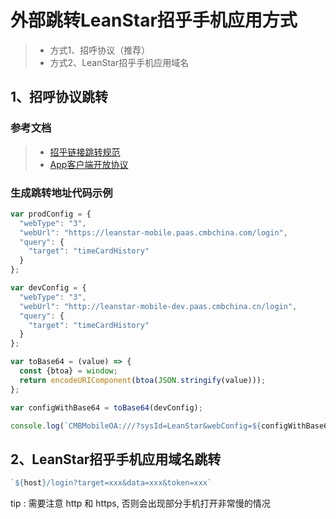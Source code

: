 # 外部跳转LeanStar招乎手机应用方式

> - 方式1、招呼协议（推荐）
> - 方式2、LeanStar招乎手机应用域名

## 1、招呼协议跳转

### 参考文档
> - [招乎链接跳转规范](http://open-zhaohu.paas.cmbchina.com/#/MarkDownContent?id=BC9A1BC3-43BD-425F-8D9D-754C9692522E&title=%E6%8B%9B%E4%B9%8E%E9%93%BE%E6%8E%A5%E8%B7%B3%E8%BD%AC%E8%A7%84%E8%8C%83)
> - [App客户端开放协议](http://open-zhaohu.paas.cmbchina.com/#/MarkDownContent?id=BC9A1BC3-43BD-425F-8D9D-754C9692522E&title=%E6%8B%9B%E4%B9%8E%E9%93%BE%E6%8E%A5%E8%B7%B3%E8%BD%AC%E8%A7%84%E8%8C%83)

### 生成跳转地址代码示例
```js
var prodConfig = {
  "webType": "3",
  "webUrl": "https://leanstar-mobile.paas.cmbchina.com/login",
  "query": {
    "target": "timeCardHistory"
  }
};

var devConfig = {
  "webType": "3",
  "webUrl": "http://leanstar-mobile-dev.paas.cmbchina.cn/login",
  "query": {
    "target": "timeCardHistory"
  }
};

var toBase64 = (value) => {
  const {btoa} = window;
  return encodeURIComponent(btoa(JSON.stringify(value)));
};

var configWithBase64 = toBase64(devConfig);

console.log(`CMBMobileOA:///?sysId=LeanStar&webConfig=${configWithBase64}`);
```

## 2、LeanStar招乎手机应用域名跳转

```js
`${host}/login?target=xxx&data=xxx&token=xxx` 
```

tip : 需要注意 http 和 https, 否则会出现部分手机打开非常慢的情况